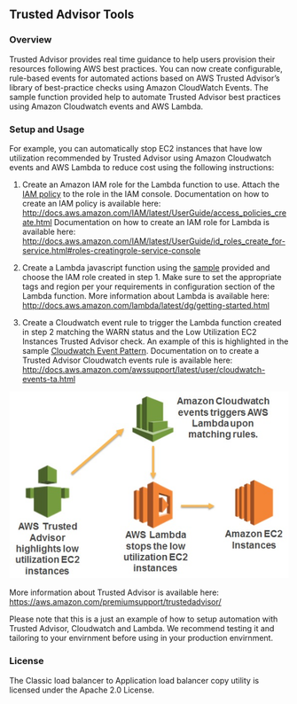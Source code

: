 ## Trusted Advisor Tools

### Overview
Trusted Advisor provides real time guidance to help users provision their resources following AWS best practices. You can now create configurable, rule-based events for automated actions based on AWS Trusted Advisor’s library of best-practice checks using Amazon CloudWatch Events.
The sample function provided help to automate Trusted Advisor best practices using Amazon Cloudwatch events and AWS Lambda. 

### Setup and Usage
For example, you can automatically stop EC2 instances that have low utilization recommended by Trusted Advisor using Amazon Cloudwatch events and AWS Lambda to reduce cost using the following instructions:

1. Create an Amazon IAM role for the Lambda function to use. Attach the [IAM policy](LowUtilizationEC2Instances/LowUtilizationEC2InstancesIAMPolicy) to the role in the IAM console.
Documentation on how to create an IAM policy is available here: http://docs.aws.amazon.com/IAM/latest/UserGuide/access_policies_create.html
Documentation on how to create an IAM role for Lambda is available here: http://docs.aws.amazon.com/IAM/latest/UserGuide/id_roles_create_for-service.html#roles-creatingrole-service-console

2. Create a Lambda javascript function using the [sample](LowUtilizationEC2Instances/LowUtilizationEC2InstancesLambdaFunction.js) provided and choose the IAM role created in step 1. Make sure to set the appropriate tags and region per your requirements in configuration section of the Lambda function. 
More information about Lambda is available here: http://docs.aws.amazon.com/lambda/latest/dg/getting-started.html

3. Create a Cloudwatch event rule to trigger the Lambda function created in step 2 matching the WARN status and the Low Utilization EC2 Instances Trusted Advisor check. An example of this is highlighted in the sample [Cloudwatch Event Pattern](LowUtilizationEC2Instances/LowUtilizationEC2InstancesCloudwatchEventPattern).
Documentation on to create a Trusted Advisor Cloudwatch events rule is available here: http://docs.aws.amazon.com/awssupport/latest/user/cloudwatch-events-ta.html


![Architecture](images/LowUtilizationEC2InstancesArchitecture.jpg)

More information about Trusted Advisor is available here: https://aws.amazon.com/premiumsupport/trustedadvisor/

Please note that this is a just an example of how to setup automation with Trusted Advisor, Cloudwatch and Lambda. We recommend testing it and tailoring to your envirnment before using in your production envirnment. 

### License
The Classic load balancer to Application load balancer copy utility is licensed under the Apache 2.0 License.

